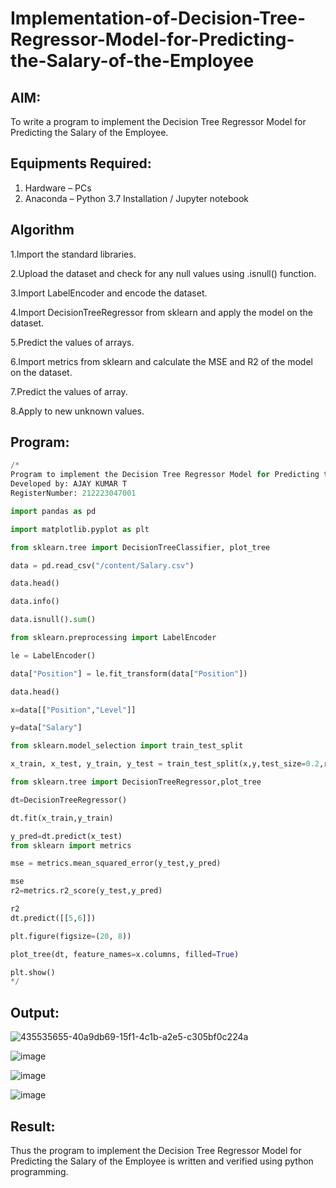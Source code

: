# Implementation-of-Decision-Tree-Regressor-Model-for-Predicting-the-Salary-of-the-Employee

## AIM:
To write a program to implement the Decision Tree Regressor Model for Predicting the Salary of the Employee.

## Equipments Required:
1. Hardware – PCs
2. Anaconda – Python 3.7 Installation / Jupyter notebook

## Algorithm
1.Import the standard libraries.

2.Upload the dataset and check for any null values using .isnull() function.

3.Import LabelEncoder and encode the dataset.

4.Import DecisionTreeRegressor from sklearn and apply the model on the dataset.

5.Predict the values of arrays.

6.Import metrics from sklearn and calculate the MSE and R2 of the model on the dataset.

7.Predict the values of array.

8.Apply to new unknown values. 

## Program:
```python
/*
Program to implement the Decision Tree Regressor Model for Predicting the Salary of the Employee.
Developed by: AJAY KUMAR T
RegisterNumber: 212223047001

import pandas as pd

import matplotlib.pyplot as plt

from sklearn.tree import DecisionTreeClassifier, plot_tree

data = pd.read_csv("/content/Salary.csv")

data.head()

data.info()

data.isnull().sum()

from sklearn.preprocessing import LabelEncoder

le = LabelEncoder()

data["Position"] = le.fit_transform(data["Position"])

data.head()

x=data[["Position","Level"]]

y=data["Salary"]

from sklearn.model_selection import train_test_split

x_train, x_test, y_train, y_test = train_test_split(x,y,test_size=0.2,random_state=2)

from sklearn.tree import DecisionTreeRegressor,plot_tree

dt=DecisionTreeRegressor()

dt.fit(x_train,y_train)

y_pred=dt.predict(x_test)
from sklearn import metrics

mse = metrics.mean_squared_error(y_test,y_pred)

mse
r2=metrics.r2_score(y_test,y_pred)

r2
dt.predict([[5,6]])

plt.figure(figsize=(20, 8))

plot_tree(dt, feature_names=x.columns, filled=True)

plt.show()
*/
```

## Output:
![435535655-40a9db69-15f1-4c1b-a2e5-c305bf0c224a](https://github.com/user-attachments/assets/66594f8c-f0dc-46de-8c75-be48aa24e9d4)

![image](https://github.com/user-attachments/assets/518c1cd6-cb30-4271-9ef7-16c03b347b1e)

![image](https://github.com/user-attachments/assets/f0a9a838-9e3e-4658-86fd-d34e01f8a9d2)

![image](https://github.com/user-attachments/assets/5663cf72-efa1-40bf-ab81-2cc5591a3a13)


## Result:
Thus the program to implement the Decision Tree Regressor Model for Predicting the Salary of the Employee is written and verified using python programming.
